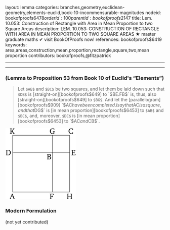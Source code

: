 layout: lemma
categories: branches,geometry,euclidean-geometry,elements-euclid,book-10-incommensurable-magnitudes
nodeid: bookofproofs$6478
orderid: 100
parentid: bookofproofs$2147
title: Lem. 10.053: Construction of Rectangle with Area in Mean Proportion to two Square Areas
description: LEM. 10.053: CONSTRUCTION OF RECTANGLE WITH AREA IN MEAN PROPORTION TO TWO SQUARE AREAS &#9733; master graduate maths &#10004; visit BookOfProofs now!
references: bookofproofs$6419
keywords: area,areas,construction,mean,proportion,rectangle,square,two,mean proportion
contributors: bookofproofs,@fitzpatrick

---


---

### (Lemma to Proposition 53 from Book 10 of Euclid's “Elements”)

> Let `$AB$` and `$BC$` be two squares, and let them be laid down such that `$DB$` is [straight-on][bookofproofs$649] to `$BE$`. `$FB$` is, thus, also [straight-on][bookofproofs$649] to `$BG$`. And let the [parallelogram][bookofproofs$909] `$AC$` have been completed. I say that `$AC$` is a square, and that `$DG$` is [in mean proportion][bookofproofs$6453] to `$AB$` and `$BC$`, and, moreover, `$DC$` is [in mean proportion][bookofproofs$6453] to `$AC$` and `$CB$`.

![fig053ae](https://github.com/bookofproofs/bookofproofs.github.io/blob/main/_sources/_assets/images/euclid/Book10/fig053ae.png?raw=true)



### Modern Formulation

(not yet contributed)
